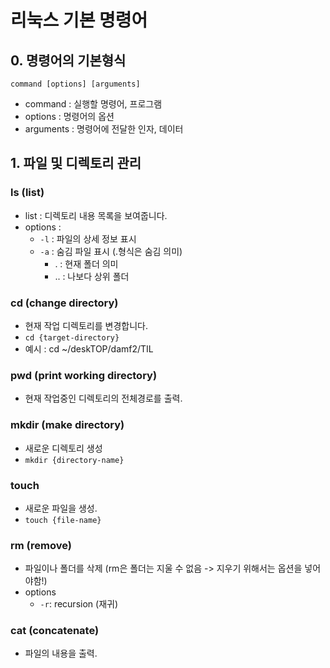 # 리눅스 기본 명령어

## 0. 명령어의 기본형식 
```
command [options] [arguments]
```
- command : 실행할 명령어, 프로그램
- options : 명령어의 옵션
- arguments : 명령어에 전달한 인자, 데이터

## 1. 파일 및 디렉토리 관리

### ls (list)
- list : 디렉토리 내용 목록을 보여줍니다. 
- options : 
    - `-l` : 파일의 상세 정보 표시
    - `-a` : 숨김 파일 표시 (.형식은 숨김 의미)
        - . : 현재 폴더 의미
        - .. : 나보다 상위 폴더

### cd (change directory)
- 현재 작업 디렉토리를 변경합니다. 
- `cd {target-directory}`
- 예시 : cd ~/deskTOP/damf2/TIL

### pwd (print working directory)
- 현재 작업중인 디렉토리의 전체경로를 출력.

### mkdir (make directory)
- 새로운 디렉토리 생성
- `mkdir {directory-name}`

### touch
- 새로운 파일을 생성.
- `touch {file-name}`

### rm (remove)
- 파일이나 폴더를 삭제 
(rm은 폴더는 지울 수 없음 -> 지우기 위해서는 옵션을 넣어야함!)
- options
    - `-r`: recursion (재귀)

### cat (concatenate)
- 파일의 내용을 출력.
